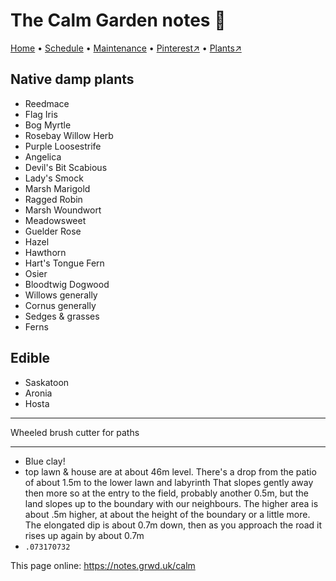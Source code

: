 # The Calm Garden notes 📝

[Home](https://notes.grwd.uk/calm/) • [Schedule](https://notes.grwd.uk/calm/schedule) • [Maintenance](https://notes.grwd.uk/calm/management) • [Pinterest↗](https://pinterest.co.uk/NatureWorksGarden/calm) • [Plants↗](https://bit.ly/calm-plants)


## Native damp plants

* Reedmace
* Flag Iris
* Bog Myrtle
* Rosebay Willow Herb
* Purple Loosestrife
* Angelica
* Devil's Bit Scabious
* Lady's Smock
* Marsh Marigold
* Ragged Robin
* Marsh Woundwort
* Meadowsweet
* Guelder Rose
* Hazel
* Hawthorn
* Hart's Tongue Fern
* Osier
* Bloodtwig Dogwood
* Willows generally
* Cornus generally
* Sedges & grasses
* Ferns

## Edible

* Saskatoon
* Aronia
* Hosta

---

Wheeled brush cutter for paths 

---

* Blue clay!
* top lawn & house are at about 46m level. There's a drop from the patio of about 1.5m to the lower lawn and labyrinth That slopes gently away then more so at the entry to the field, probably another 0.5m, but the land slopes up to the boundary with our neighbours. The higher area is about .5m higher, at about the height of the boundary or a little more. The elongated dip is about 0.7m down, then as you approach the road it rises up again by about 0.7m
* `.073170732`

This page online: <https://notes.grwd.uk/calm>
